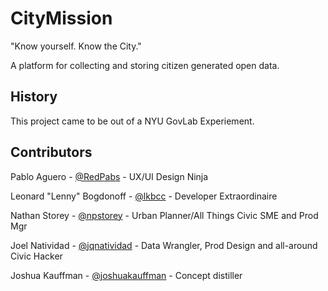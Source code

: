 # CityMission

"Know yourself. Know the City."

A platform for collecting and storing citizen generated open data. 

## History

This project came to be out of a NYU GovLab Experiement.

## Contributors

Pablo Aguero - [@RedPabs](https://twitter.com/RedPabs) - UX/UI Design Ninja

Leonard "Lenny" Bogdonoff - [@lkbcc](http://twitter.com/lkbcc) - Developer Extraordinaire

Nathan Storey - [@npstorey](http://twitter.com/npstorey) - Urban Planner/All Things Civic SME and Prod Mgr

Joel Natividad - [@jqnatividad](http://twitter.com/jqnatividad) - Data Wrangler, Prod Design and all-around Civic Hacker

Joshua Kauffman - [@joshuakauffman](https://twitter.com/joshuakauffman) - Concept distiller
